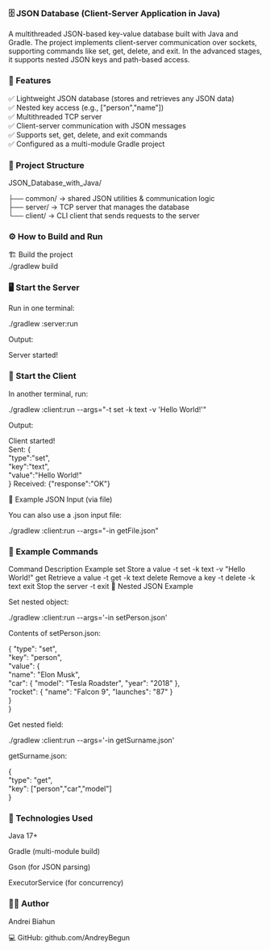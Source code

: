 <h3>🗄️ JSON Database (Client-Server Application in Java)</h3>

A multithreaded JSON-based key-value database built with Java and Gradle.
The project implements client-server communication over sockets, supporting commands like set, get, delete, and exit.
In the advanced stages, it supports nested JSON keys and path-based access.

<h3>🚀 Features</h3>

✅ Lightweight JSON database (stores and retrieves any JSON data) <br>
✅ Nested key access (e.g., ["person","name"]) <br>
✅ Multithreaded TCP server <br>
✅ Client-server communication with JSON messages <br>
✅ Supports set, get, delete, and exit commands <br>
✅ Configured as a multi-module Gradle project

<h3>📂 Project Structure</h3>
JSON_Database_with_Java/

├── common/   → shared JSON utilities & communication logic <br>
├── server/   → TCP server that manages the database <br>
└── client/   → CLI client that sends requests to the server

<h3>⚙️ How to Build and Run</h3>
🏗 Build the project <br>
./gradlew build

<h3>🖥 Start the Server</h3>

Run in one terminal:

./gradlew :server:run


Output:

Server started!

<h3>💬 Start the Client</h3>

In another terminal, run:

./gradlew :client:run --args="-t set -k text -v 'Hello World!'"


Output:

Client started!<br>
Sent: {<br>
"type":"set",<br>
"key":"text",<br>
"value":"Hello World!"<br>
}
Received: {"response":"OK"}

🧩 Example JSON Input (via file)

You can also use a .json input file:

./gradlew :client:run --args="-in getFile.json"

<h3>🧠 Example Commands</h3>
Command	Description	Example
set	Store a value	-t set -k text -v "Hello World!"
get	Retrieve a value	-t get -k text
delete	Remove a key	-t delete -k text
exit	Stop the server	-t exit
🧬 Nested JSON Example

Set nested object:

./gradlew :client:run --args='-in setPerson.json'


Contents of setPerson.json:

{
"type": "set", <br>
"key": "person", <br>
"value": { <br>
"name": "Elon Musk", <br>
"car": { "model": "Tesla Roadster", "year": "2018" }, <br>
"rocket": { "name": "Falcon 9", "launches": "87" } <br>
} <br>
}


Get nested field:

./gradlew :client:run --args='-in getSurname.json'


getSurname.json:

{<br>
"type": "get",<br>
"key": ["person","car","model"]<br>
}

<h3>🧰 Technologies Used</h3>

Java 17+

Gradle (multi-module build)

Gson (for JSON parsing)

ExecutorService (for concurrency)

<h3>🧑‍💻 Author</h3>

Andrei Biahun <br>

💻 GitHub: github.com/AndreyBegun
